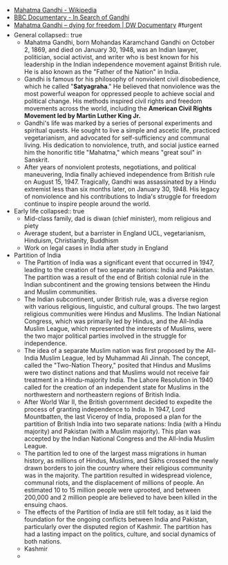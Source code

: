 - [Mahatma Gandhi - Wikipedia](https://en.wikipedia.org/wiki/Mahatma_Gandhi)
- [BBC Documentary - In Search of Gandhi](https://www.youtube.com/watch?v=itBdUthGEXA)
- [Mahatma Gandhi – dying for freedom | DW Documentary](https://www.youtube.com/watch?v=hpZwCRInrgo) #❗️urgent
- General
  collapsed:: true
	- Mahatma Gandhi, born Mohandas Karamchand Gandhi on October 2, 1869, and died on January 30, 1948, was an Indian lawyer, politician, social activist, and writer who is best known for his leadership in the Indian independence movement against British rule. He is also known as the "Father of the Nation" in India.
	- Gandhi is famous for his philosophy of nonviolent civil disobedience, which he called "**Satyagraha**." He believed that nonviolence was the most powerful weapon for oppressed people to achieve social and political change. His methods inspired civil rights and freedom movements across the world, including the **American Civil Rights Movement led by Martin Luther King Jr.**
	- Gandhi's life was marked by a series of personal experiments and spiritual quests. He sought to live a simple and ascetic life, practiced vegetarianism, and advocated for self-sufficiency and communal living. His dedication to nonviolence, truth, and social justice earned him the honorific title "Mahatma," which means "great soul" in Sanskrit.
	- After years of nonviolent protests, negotiations, and political maneuvering, India finally achieved independence from British rule on August 15, 1947. Tragically, Gandhi was assassinated by a Hindu extremist less than six months later, on January 30, 1948. His legacy of nonviolence and his contributions to India's struggle for freedom continue to inspire people around the world.
- Early life
  collapsed:: true
	- Mid-class family, dad is diwan (chief minister), mom religious and piety
	- Average student, but a barrister in England UCL, vegetarianism, Hinduism, Christianity, Buddhism
	- Work on legal cases in India after study in England
- Partition of India
	- The Partition of India was a significant event that occurred in 1947, leading to the creation of two separate nations: India and Pakistan. The partition was a result of the end of British colonial rule in the Indian subcontinent and the growing tensions between the Hindu and Muslim communities.
	- The Indian subcontinent, under British rule, was a diverse region with various religious, linguistic, and cultural groups. The two largest religious communities were Hindus and Muslims. The Indian National Congress, which was primarily led by Hindus, and the All-India Muslim League, which represented the interests of Muslims, were the two major political parties involved in the struggle for independence.
	- The idea of a separate Muslim nation was first proposed by the All-India Muslim League, led by Muhammad Ali Jinnah. The concept, called the "Two-Nation Theory," posited that Hindus and Muslims were two distinct nations and that Muslims would not receive fair treatment in a Hindu-majority India. The Lahore Resolution in 1940 called for the creation of an independent state for Muslims in the northwestern and northeastern regions of British India.
	- After World War II, the British government decided to expedite the process of granting independence to India. In 1947, Lord Mountbatten, the last Viceroy of India, proposed a plan for the partition of British India into two separate nations: India (with a Hindu majority) and Pakistan (with a Muslim majority). This plan was accepted by the Indian National Congress and the All-India Muslim League.
	- The partition led to one of the largest mass migrations in human history, as millions of Hindus, Muslims, and Sikhs crossed the newly drawn borders to join the country where their religious community was in the majority. The partition resulted in widespread violence, communal riots, and the displacement of millions of people. An estimated 10 to 15 million people were uprooted, and between 200,000 and 2 million people are believed to have been killed in the ensuing chaos.
	- The effects of the Partition of India are still felt today, as it laid the foundation for the ongoing conflicts between India and Pakistan, particularly over the disputed region of Kashmir. The partition has had a lasting impact on the politics, culture, and social dynamics of both nations.
	- Kashmir
	-